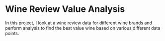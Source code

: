 # Wine Review Value Analysis

In this project, I look at a wine review data for different wine brands and perform analysis to find the best value wine based
on various different data points.
